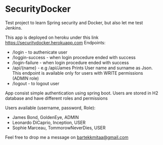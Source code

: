 # SecurityDocker
Test project to learn Spring security and Docker, but also let me test Jenkins.

This app is deployed on heroku under this link https://securitydocker.herokuapp.com
Endpoints:
* /login - to authenicate user
* /loggin-success - when login procedure ended with success
* /login-failure -  when login procedure ended with success
* /api/{name} - e.g /api/James  Prints User name and surname as Json. This endpoint is available only for users with WRITE permissions (ADMIN role)
* /logout - to logout user

App consist simple authentication using spring boot.
Users are stored in H2 database and have different roles and permissions

Users available (username, password, Role):
* James Bond, GoldenEye, ADMIN
* Leonardo DiCaprio, Inception, USER
* Sophie Marceau, TommorowNeverDies, USER

Feel free to drop me a message on bartekkmitaa@gmail.com
